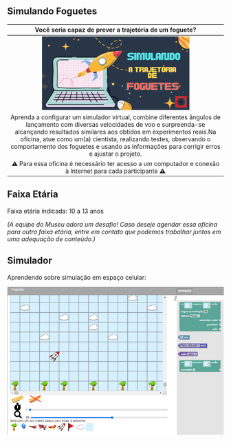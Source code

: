 ## Simulando Foguetes

|Você seria capaz de prever a trajetória de um foguete?|
|:------:|
|<img src="sifoguete.png" width="70%" height="70%">  |
|Aprenda a configurar um simulador virtual, combine diferentes ângulos de lançamento com diversas velocidades de voo e surpreenda-se alcançando resultados similares aos obtidos em experimentos reais.Na oficina, atue como um(a) cientista, realizando testes, observando o comportamento dos foguetes e usando as informações para corrigir erros e ajustar o projeto.
:warning: Para essa oficina é necessário ter acesso a um computador e conexão à Internet para cada participante :warning:|

## Faixa Etária

Faixa etária indicada: 10 a 13 anos

*(A equipe do Museu adora um desafio! Caso deseje agendar essa oficina para outra faixa etária, entre em contato que podemos trabalhar juntos em uma adequação de conteúdo.)*

## Simulador

Aprendendo sobre simulação em espaço celular:

[![imagem simulador](foguetesimula.png)](https://datasci4health-incubator.github.io/harena-cases/cellular/rocket/harena/scripts/playground/editor.html?source=cell/rockets)



